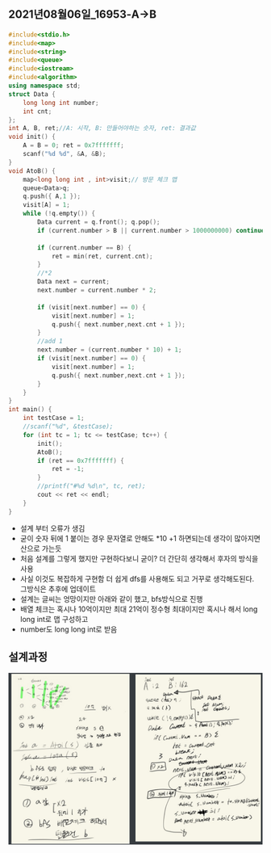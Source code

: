 ## 2021년08월06일_16953-A->B

```c++
#include<stdio.h>
#include<map>
#include<string>
#include<queue>
#include<iostream>
#include<algorithm>
using namespace std;
struct Data {
	long long int number;
	int cnt;
};
int A, B, ret;//A: 시작, B: 만들어야하는 숫자, ret: 결과값
void init() {
	A = B = 0; ret = 0x7fffffff;
	scanf("%d %d", &A, &B);
}
void AtoB() {
	map<long long int , int>visit;// 방문 체크 맵
	queue<Data>q;
	q.push({ A,1 });
	visit[A] = 1;
	while (!q.empty()) {
		Data current = q.front(); q.pop();
		if (current.number > B || current.number > 1000000000) continue;

		if (current.number == B) {
			ret = min(ret, current.cnt);
		}
		//*2
		Data next = current;
		next.number = current.number * 2;

		if (visit[next.number] == 0) {
			visit[next.number] = 1;
			q.push({ next.number,next.cnt + 1 });
		}
		//add 1
		next.number = (current.number * 10) + 1;
		if (visit[next.number] == 0) {
			visit[next.number] = 1;
			q.push({ next.number,next.cnt + 1 });
		}
	}
}
int main() {
	int testCase = 1;
	//scanf("%d", &testCase);
	for (int tc = 1; tc <= testCase; tc++) {
		init();
		AtoB();
		if (ret == 0x7fffffff) {
			ret = -1;
		}
		//printf("#%d %d\n", tc, ret);
		cout << ret << endl;
	}
}
```

- 설계 부터 오류가 생김
- 굳이 숫자 뒤에 1 붙이는 경우 문자열로 안해도 *10 +1 하면되는데 생각이 많아지면 산으로 가는듯
- 처음 설계를 그렇게 했지만 구현하다보니 굳이? 더 간단히 생각해서 후자의 방식을 사용
- 사실 이것도 복잡하게 구현함 더 쉽게 dfs를 사용해도 되고 거꾸로 생각해도된다. 그방식은 추후에 업데이트
- 설계는 글씨는 엉망이지만 아래와 같이 했고, bfs방식으로 진행 
- 배열 체크는 혹시나 10억이지만 최대 21억이 정수형 최대이지만 혹시나 해서 long long int로 맵 구성하고
- number도 long long int로 받음 

## 설계과정  

![image-20210807003641774](2021년08월06일_16953-A-B.assets/image-20210807003641774.png)